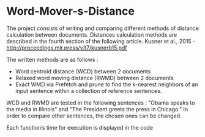 # Word-Mover-s-Distance

The project consists of writing and comparing different methods of distance calculation between documents. Distances calculation methods are described in the fourth section of the following article.
Kusner et al., 2015 - http://proceedings.mlr.press/v37/kusnerb15.pdf

The written methods are as follows :
- Word centroid distance (WCD) between 2 documents
- Relaxed word moving distance (RWMD) between 2 documents
- Exact WMD via Prefetch and prune to find the k-nearest neighbors of an input sentence within a collection of reference sentences.

WCD and RWMD are tested in the following sentences : "Obama speaks to the media in Illinois" and "The President greets the press in Chicago." 
In order to compare other sentences, the chosen ones can be changed.

Each function’s time for execution is displayed in the code
